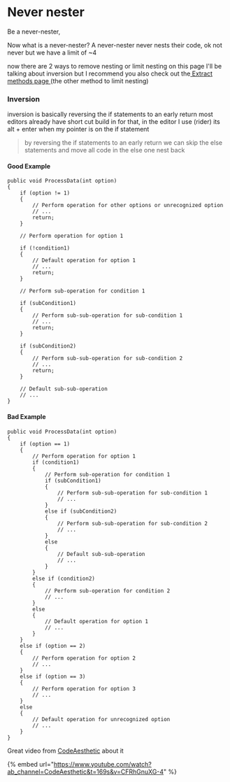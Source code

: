 # Never nester

Be a never-nester,

Now what is a never-nester? A never-nester never nests their code, ok not never but we have a limit of \~4&#x20;

now there are 2 ways to remove nesting or limit nesting on this page I'll be talking about inversion but I recommend you also check out the[ Extract methods page ](extract-methods.md)(the other method to limit nesting)

### Inversion

inversion is basically reversing the if statements to an early return most editors already have short cut build in for that, in the editor I use (rider) its alt + enter when my pointer is on the if statement&#x20;

> by reversing the if statements to an early return we can skip the else statements and move all code in the else one nest back&#x20;

#### Good Example

```
public void ProcessData(int option)
{
    if (option != 1)
    {
        // Perform operation for other options or unrecognized option
        // ...
        return;
    }

    // Perform operation for option 1

    if (!condition1)
    {
        // Default operation for option 1
        // ...
        return;
    }

    // Perform sub-operation for condition 1

    if (subCondition1)
    {
        // Perform sub-sub-operation for sub-condition 1
        // ...
        return;
    }

    if (subCondition2)
    {
        // Perform sub-sub-operation for sub-condition 2
        // ...
        return;
    }

    // Default sub-sub-operation
    // ...
}

```

#### Bad Example

```
public void ProcessData(int option)
{
    if (option == 1)
    {
        // Perform operation for option 1
        if (condition1)
        {
            // Perform sub-operation for condition 1
            if (subCondition1)
            {
                // Perform sub-sub-operation for sub-condition 1
                // ...
            }
            else if (subCondition2)
            {
                // Perform sub-sub-operation for sub-condition 2
                // ...
            }
            else
            {
                // Default sub-sub-operation
                // ...
            }
        }
        else if (condition2)
        {
            // Perform sub-operation for condition 2
            // ...
        }
        else
        {
            // Default operation for option 1
            // ...
        }
    }
    else if (option == 2)
    {
        // Perform operation for option 2
        // ...
    }
    else if (option == 3)
    {
        // Perform operation for option 3
        // ...
    }
    else
    {
        // Default operation for unrecognized option
        // ...
    }
}
```



Great video from [CodeAesthetic](https://www.youtube.com/@CodeAesthetic) about it

{% embed url="https://www.youtube.com/watch?ab_channel=CodeAesthetic&t=169s&v=CFRhGnuXG-4" %}
